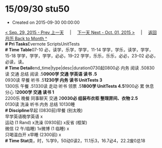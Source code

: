 # 15/09/30 stu50

* Created on 2015-09-30 00:00:00

[&lt; Sep. 29, 2015 - Prev 上一天](d29.md)     \|     [下一天 Next - Oct. 01, 2015 &gt;](../10/d01.md)     \|     [返回月历 Back to Month ^](index.md)   
**\# Pri Tasks**Evernote ScriptsUnitTests  
**\# Time Table**07-10 必，读学，乐学，学学，11-14 学学，学乐，读学，学学，15-18 学学，学学，学学，必必，19-22 学学，乐乐，乐乐，必必，23-02 必必，必读，读。  
**\# Time Detail**end\_time\|type\|desc\|duration0730起0800必 内务 阅读 .50830读 交通 总结 阅读 .5**0900学 交通 学英语 读书 .5**  
0930读 早餐 听书 .5**1230学 内务 读书 UnitTests 3**  
1300乐 午餐 .51330读 走动 听书 领票 .5**1800学 UnitTests 4.5**1900必 累 休息 分心 1**2000学 交通 读书 1**  
2200乐 晚餐 同事聊天 交通 2**0030必 组装布衣柜 整理房间、衣物 2.5**  
0130读 洗澡 听书 内务 总结 10130睡  
**\# Discipline**早起 \(0830前\)早餐 \(别太晚\)  
早学英语晚学英语 x  
运动 \(1 Rand\) x洗澡 \(0930前\) x反省 \(框架\)  
微信 \(2 午/临睡\) 1x微博 \(1 临睡\) x  
只喝温白开 x早睡 \(2300前\) x  
**\# Time Stat**类，时，%学9，50动0读2，11.1乐3，16.7必4，22.2废0总18

